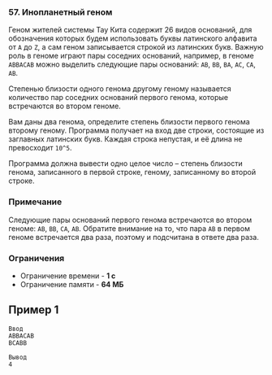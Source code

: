 ### 57. Инопланетный геном
Геном жителей системы Тау Кита содержит 26 видов оснований, для обозначения которых будем использовать буквы латинского алфавита от `A` до `Z`, а сам геном записывается строкой из латинских букв. Важную роль в геноме играют пары соседних оснований, например, в геноме `ABBACAB` можно выделить следующие пары оснований: `AB`, `BB`, `BA`, `AC`, `CA`, `AB`.

Степенью близости одного генома другому геному называется количество пар соседних оснований первого генома, которые встречаются во втором геноме.

Вам даны два генома, определите степень близости первого генома второму геному. Программа получает на вход две строки, состоящие из заглавных латинских букв. Каждая строка непустая, и её длина не превосходит `10^5`.

Программа должна вывести одно целое число – степень близости генома, записанного в первой строке, геному, записанному во второй строке.

### Примечание
Следующие пары оснований первого генома встречаются во втором геноме: `AB`, `BB`, `CA`, `AB`. Обратите внимание на то, что пара `AB` в первом геноме встречается два раза, поэтому и подсчитана в ответе два раза.

### Ограничения
- Ограничение времени - **1 с**
- Ограничение памяти - **64 МБ**

## Пример 1
```
Ввод
ABBACAB
BCABB

Вывод
4
```